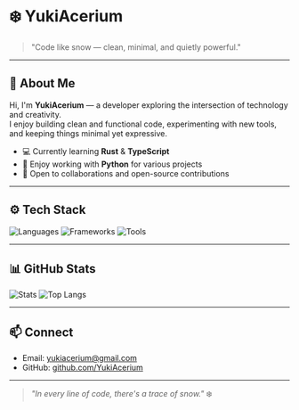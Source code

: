 # ❄️ YukiAcerium

> "Code like snow — clean, minimal, and quietly powerful."

---

## 🌌 About Me
Hi, I'm **YukiAcerium** — a developer exploring the intersection of technology and creativity.  
I enjoy building clean and functional code, experimenting with new tools, and keeping things minimal yet expressive.

- 💻 Currently learning **Rust** & **TypeScript**
- 🐍 Enjoy working with **Python** for various projects
- 🌱 Open to collaborations and open-source contributions

---

## ⚙️ Tech Stack
![Languages](https://skillicons.dev/icons?i=python,rust,ts,js,java)
![Frameworks](https://skillicons.dev/icons?i=react,nextjs,tailwind,nodejs)
![Tools](https://skillicons.dev/icons?i=git,linux,docker,vscode)

---

## 📊 GitHub Stats
![Stats](https://github-readme-stats.vercel.app/api?username=YukiAcerium&show_icons=true&theme=tokyonight)
![Top Langs](https://github-readme-stats.vercel.app/api/top-langs/?username=YukiAcerium&layout=compact&theme=tokyonight)

---

## 📫 Connect
- Email: yukiacerium@gmail.com
- GitHub: [github.com/YukiAcerium](https://github.com/YukiAcerium)

---

> _"In every line of code, there's a trace of snow."_ ❄️
